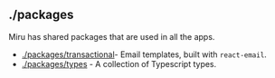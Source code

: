 ## ./packages

Miru has shared packages that are used in all the apps.

-   [./packages/transactional](./transactional/)- Email templates, built with `react-email`.
-   [./packages/types](./types/) - A collection of Typescript types.
